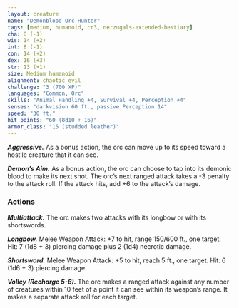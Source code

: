 ```yaml
---
layout: creature
name: "Demonblood Orc Hunter"
tags: [medium, humanoid, cr3, nerzugals-extended-bestiary]
cha: 8 (-1)
wis: 14 (+2)
int: 8 (-1)
con: 14 (+2)
dex: 16 (+3)
str: 13 (+1)
size: Medium humanoid
alignment: chaotic evil
challenge: "3 (700 XP)"
languages: "Common, Orc"
skills: "Animal Handling +4, Survival +4, Perception +4"
senses: "darkvision 60 ft., passive Perception 14"
speed: "30 ft."
hit_points: "60 (8d10 + 16)"
armor_class: "15 (studded leather)"
---
```


***Aggressive.*** As a bonus action, the orc can move up
to its speed toward a hostile creature that it can
see.

***Demon’s Aim.*** As a bonus action, the orc can
choose to tap into its demonic blood to make its
next shot. The orc’s next ranged attack takes a -3
penalty to the attack roll. If the attack hits, add +6
to the attack’s damage.

### Actions

***Multiattack.*** The orc makes two attacks with its
longbow or with its shortswords.

***Longbow.*** Melee Weapon Attack: +7 to hit, range
150/600 ft., one target. Hit: 7 (1d8 + 3) piercing
damage plus 2 (1d4) necrotic damage.

***Shortsword.*** Melee Weapon Attack: +5 to hit, reach
5 ft., one target. Hit: 6 (1d6 + 3) piercing damage.

***Volley (Recharge 5-6).*** The orc makes a ranged
attack against any number of creatures within 10
feet of a point it can see within its weapon’s range.
It makes a separate attack roll for each target.
